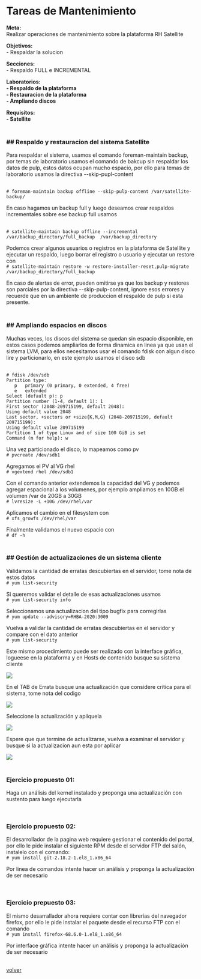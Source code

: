 <h1>Tareas de Mantenimiento</h1>

<p>
<strong>Meta:</strong>
<br>Realizar operaciones de mantenimiento sobre la plataforma RH Satellite
</p>
<p>
<strong>Objetivos:</strong>
<br>- Respaldar la solucion
</p>
<p>
<strong>Secciones:</strong>
<br>- Respaldo FULL e INCREMENTAL
</p>
<p>
<strong>Laboratorios:</strong>
<br><strong>- Respaldo de la plataforma</strong>
<br><strong>- Restauracion de la plataforma</strong>
<br><strong>- Ampliando discos</strong>
</p>

<strong>Requisitos:</strong>
<br><strong>- Satellite</strong>

<h3><br><strong>## Respaldo y restauracion del sistema Satellite</strong></h3>

Para respaldar el sistema, usamos el comando foreman-maintain backup, por temas de laboratorio usamos el comando de bakcup sin respaldar los datos de pulp, estos datos ocupan mucho espacio, por ello para temas de laboratorio usamos la directiva --skip-pupl-content

<br>`# foreman-maintain backup offline --skip-pulp-content /var/satellite-backup/`

En caso hagamos un backup full y luego deseamos crear respaldos incrementales sobre ese backup full usamos

<br>`# satellite-maintain backup offline --incremental /var/backup_directory/full_backup  /var/backup_directory`

Podemos crear algunos usuarios o registros en la plataforma de Satellite y ejecutar un respaldo, luego borrar el registro o usuario y ejecutar un restore con
<br>`# satellite-maintain restore -w restore-installer-reset,pulp-migrate /var/backup_directory/full_backup`

En caso de alertas de error, pueden omitirse ya que los backup y restores son parciales por la directiva --skip-pulp-content, ignore esos errores y recuerde que en un ambiente de produccion el respaldo de pulp si esta presente.

<h3><br><strong>## Ampliando espacios en discos</strong></h3>

Muchas veces, los discos del sistema se quedan sin espacio disponible, en estos casos podemos ampliarlos de forma dinamica en linea ya que usan el sistema LVM, para ellos necesitamos usar el comando fdisk con algun disco lire y particionarlo, en este ejemplo usamos el disco sdb

<br>`# fdisk /dev/sdb`
<br>`Partition type:`
<br>`   p   primary (0 primary, 0 extended, 4 free)`
<br>`   e   extended`
<br>`Select (default p): p`
<br>`Partition number (1-4, default 1): 1`
<br>`First sector (2048-209715199, default 2048):`
<br>`Using default value 2048`
<br>`Last sector, +sectors or +size{K,M,G} (2048-209715199, default 209715199):`
<br>`Using default value 209715199`
<br>`Partition 1 of type Linux and of size 100 GiB is set`
<br>`Command (m for help): w`

Una vez particionado el disco, lo mapeamos como pv
<br>`# pvcreate /dev/sdb1`

Agregamos el PV al VG rhel
<br>`# vgextend rhel /dev/sdb1`

Con el comando anterior extendemos la capacidad del VG y podemos agregar espacional a los volumenes, por ejemplo ampliamos en 10GB el volumen /var de 20GB a 30GB
<br>`# lvresize -L +10G /dev/rhel/var`

Aplicamos el cambio en el filesystem con
<br>`# xfs_growfs /dev/rhel/var`

Finalmente validamos el nuevo espacio con
<br>`# df -h`

<h3><br><strong>## Gestión de actualizaciones de un sistema cliente</strong></h3>

Validamos la cantidad de erratas descubiertas en el servidor, tome nota de estos datos
<br>`# yum list-security`

Si queremos validar el detalle de esas actualizaciones usamos
<br>`# yum list-security info`

Seleccionamos una actualizacion del tipo bugfix para corregirlas
<br>`# yum update --advisory=RHBA-2020:3009`

Vuelva a validar la cantidad de erratas descubiertas en el servidor y compare con el dato anterior
<br>`# yum list-security`

Este mismo procedimiento puede ser realizado con la interface gráfica, logueese en la plataforma y en Hosts de contenido busque su sistema cliente
<p align="left"><img src="https://github.com/workshopopennova/tecnologiasredhat/blob/master/images/sat1601.png?raw=true"></p>

En el TAB de Errata busque una actualización que considere critica para el sistema, tome nota del codigo
<p align="left"><img src="https://github.com/workshopopennova/tecnologiasredhat/blob/master/images/sat1602.png?raw=true"></p>

Seleccione la actualización y aplíquela
<p align="left"><img src="https://github.com/workshopopennova/tecnologiasredhat/blob/master/images/sat1603.png?raw=true"></p>

Espere que que termine de actualizarse, vuelva a examinar el servidor y busque si la actualizacion aun esta por aplicar
<p align="left"><img src="https://github.com/workshopopennova/tecnologiasredhat/blob/master/images/sat1604.png?raw=true"></p>



<h3><br><strong>Ejercicio propuesto 01:</strong></h3>
Haga un análisis del kernel instalado  y proponga una actualización con sustento para luego ejecutarla

<br><h3><strong>Ejercicio propuesto 02:</strong></h3>
El desarrollador de la pagina web requiere gestionar el contenido del portal, por ello le pide instalar el siguiente RPM desde el servidor FTP del salón, instalelo con el comando:
<br>`# yum install git-2.18.2-1.el8_1.x86_64`

Por linea de comandos intente hacer un análisis y proponga la actualización de ser necesario

<br><h3><strong>Ejercicio prepuesto 03:</strong></h3>
El mismo desarrallador ahora requiere contar con librerías del navegador firefox, por ello le pide instalar el paquete desde el recurso FTP con el comando
<br>`# yum install firefox-68.6.0-1.el8_1.x86_64`

Por interface gráfica intente hacer un análisis y proponga la actualización de ser necesario




<p><br><a href="sat">volver</a></p>